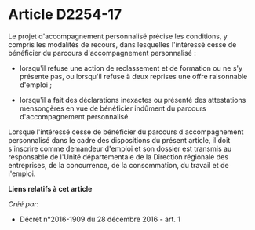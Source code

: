 # Article D2254-17

Le projet d'accompagnement personnalisé précise les conditions, y compris les modalités de recours, dans lesquelles
l'intéressé cesse de bénéficier du parcours d'accompagnement personnalisé : 

- lorsqu'il refuse une action de reclassement et de formation ou ne s'y présente pas, ou lorsqu'il refuse à deux reprises une
offre raisonnable d'emploi ; 

- lorsqu'il a fait des déclarations inexactes ou présenté des attestations mensongères en vue de bénéficier indûment du
parcours d'accompagnement personnalisé. 

Lorsque l'intéressé cesse de bénéficier du parcours d'accompagnement personnalisé dans le cadre des dispositions du présent
article, il doit s'inscrire comme demandeur d'emploi et son dossier est transmis au responsable de l'Unité départementale de
la Direction régionale des entreprises, de la concurrence, de la consommation, du travail et de l'emploi.

**Liens relatifs à cet article**

_Créé par_:

  - Décret n°2016-1909 du 28 décembre 2016 - art. 1
